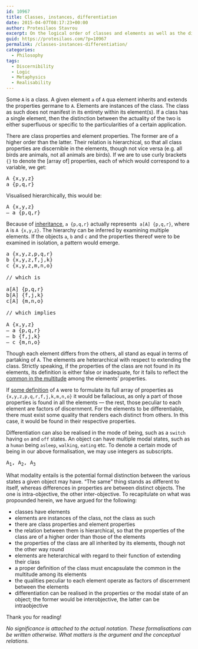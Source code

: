 ```yaml
---
id: 10967
title: Classes, instances, differentiation
date: 2015-04-07T08:17:23+00:00
author: Protesilaos Stavrou
excerpt: On the logical order of classes and elements as well as the differentiation of instances.
guid: https://protesilaos.com/?p=10967
permalink: /classes-instances-differentiation/
categories:
  - Philosophy
tags:
  - Discernibility
  - Logic
  - Metaphysics
  - Realisability
---
```

Some `A` is a class. A given element `a` of `A` qua element inherits and extends the properties germane to `A`. Elements are instances of the class. The class as such does not manifest in its entirety within its element(s). If a class has a single element, then the distinction between the actuality of the two is either superfluous or specific to the particularities of a certain application.

There are class properties and element properties. The former are of a higher order than the latter. Their relation is hierarchical, so that all class properties are discernible in the elements, though not vice versa (e.g. all birds are animals, not all animals are birds). If we are to use curly brackets `{}` to denote the [array of] properties, each of which would correspond to a variable, we get:

<pre>A {x,y,z}
a {p,q,r}</pre>

Visualised hierarchically, this would be:

<pre>A {x,y,z}
— a {p,q,r}</pre>

Because of [inheritance](https://protesilaos.com/set-inheritance/), `a {p,q,r}` actually represents  `a[A] {p,q,r}`, where `A` is `A {x,y,z}`. The hierarchy can be inferred by examining multiple elements. If the objects `a`, `b` and `c` and the properties thereof were to be examined in isolation, a pattern would emerge.

<pre>a {x,y,z,p,q,r}
b {x,y,z,f,j,k}
c {x,y,z,m,n,o}

// which is

a[A] {p,q,r}
b[A] {f,j,k}
c[A] {m,n,o}

// which implies

A {x,y,z}
— a {p,q,r}
— b {f,j,k}
— c {m,n,o}</pre>

Though each element differs from the others, all stand as equal in terms of partaking of `A`. The elements are heterarchical with respect to extending the class. Strictly speaking, if the properties of the class are not found in its elements, its definition is either false or inadequate, for it fails to reflect the [common in the multitude](https://protesilaos.com/common-multitude/) among the elements&#8217; properties.

If [some definition](https://protesilaos.com/definitions/) of `A` were to formulate its full array of properties as `{x,y,z,p,q,r,f,j,k,m,n,o}` it would be fallacious, as only a part of those properties is found in all the elements — the rest, those peculiar to each element are factors of discernment. For the elements to be differentiable, there must exist some quality that renders each distinct from others. In this case, it would be found in their respective properties.

Differentiation can also be realised in the mode of being, such as a `switch` having `on` and `off` states. An object can have multiple modal states, such as a `human` being `asleep`, `walking`, `eating` etc. To denote a certain mode of being in our above formalisation, we may use integers as subscripts.

<pre>A<sub>1</sub>, A<sub>2</sub>, A<sub>3
</sub></pre>

What modality entails is the potential formal distinction between the various states a given object may have. &#8220;The same&#8221; thing stands as different to itself, whereas differences in properties are between distinct objects. The one is intra-objective, the other inter-objective. To recapitulate on what was propounded herein, we have argued for the following:

  * classes have elements
  * elements are instances of the class, not the class as such
  * there are class properties and element properties
  * the relation between them is hierarchical, so that the properties of the class are of a higher order than those of the elements
  * the properties of the class are all inherited by its elements, though not the other way round
  * elements are heterarchical with regard to their function of extending their class
  * a proper definition of the class must encapsulate the common in the multitude among its elements
  * the qualities peculiar to each element operate as factors of discernment between the elements
  * differentiation can be realised in the properties or the modal state of an object; the former would be interobjective, the latter can be intraobjective

Thank you for reading!

_No significance is attached to the actual notation. These formalisations can be written otherwise. What matters is the argument and the conceptual relations._